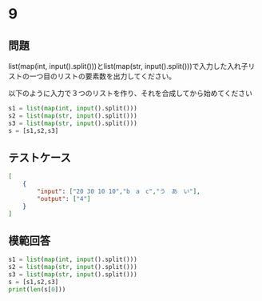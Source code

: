 # 9
## 問題

list(map(int, input().split()))とlist(map(str, input().split()))で入力した入れ子リストの一つ目のリストの要素数を出力してください。

以下のように入力で３つのリストを作り、それを合成してから始めてください
```python
s1 = list(map(int, input().split()))
s2 = list(map(str, input().split()))
s3 = list(map(str, input().split()))
s = [s1,s2,s3]
```
## テストケース

```json
[
	{
		"input": ["20 30 10 10","b　a　c","う　あ　い"],
		"output": ["4"]
	}
]
```

## 模範回答
```python
s1 = list(map(int, input().split()))
s2 = list(map(str, input().split()))
s3 = list(map(str, input().split()))
s = [s1,s2,s3]
print(len(s[0]))
```
